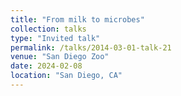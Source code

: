 ```yaml
---
title: "From milk to microbes"
collection: talks
type: "Invited talk"
permalink: /talks/2014-03-01-talk-21
venue: "San Diego Zoo"
date: 2024-02-08
location: "San Diego, CA"
---
```

